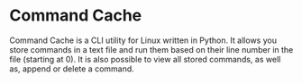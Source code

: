 # Command Cache

Command Cache is a CLI utility for Linux written in Python.  It allows you store commands in a text file and run them based on their line number in the file (starting at 0).  It is also possible to view all stored commands, as well as, append or delete a command.
